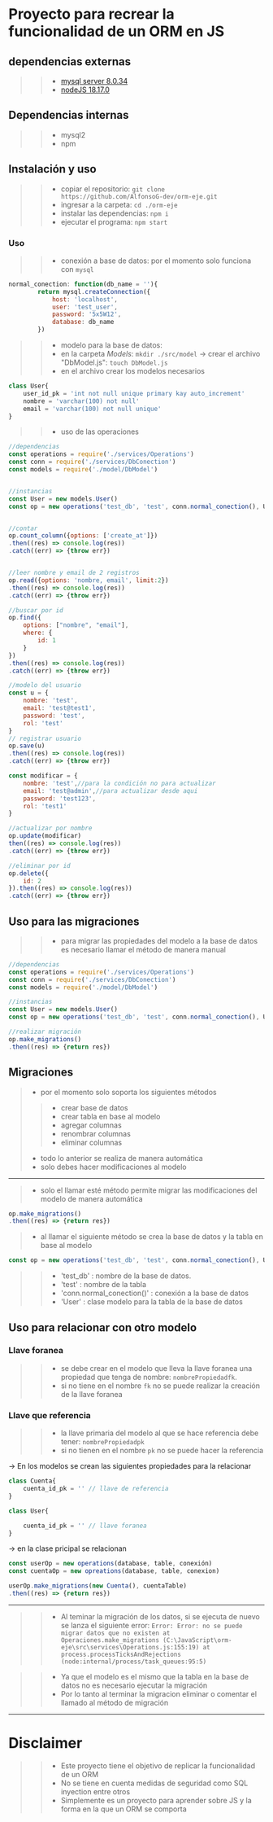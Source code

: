 # Proyecto para recrear la funcionalidad de un ORM en JS

## dependencias externas
>>- [mysql server 8.0.34](https://dev.mysql.com/downloads/mysql/)
>>- [nodeJS 18.17.0](https://nodejs.org/es)

## Dependencias internas
>>- mysql2
>>- npm


## Instalación y uso

>>- copiar el repositorio: `git clone https://github.com/AlfonsoG-dev/orm-eje.git`
>>- ingresar a la carpeta: `cd ./orm-eje`
>>- instalar las dependencias: `npm i`
>>- ejecutar el programa: `npm start`

### Uso

>>- conexión a base de datos: por el momento solo funciona con `mysql`
```js
normal_conection: function(db_name = ''){
        return mysql.createConnection({
            host: 'localhost',
            user: 'test_user',
            password: '5x5W12',
            database: db_name
        })

```

>>- modelo para la base de datos:
>>- en la carpeta _Models_: `mkdir ./src/model` -> crear el archivo "DbModel.js": `touch DbModel.js`
>>- en el archivo crear los modelos necesarios
```js
class User{
    user_id_pk = 'int not null unique primary kay auto_increment'
    nombre = 'varchar(100) not null'
    email = 'varchar(100) not null unique'
}
```

>>- uso de las operaciones

```js
//dependencias
const operations = require('./services/Operations')
const conn = require('./services/DbConection')
const models = require('./model/DbModel')


//instancias
const User = new models.User()
const op = new operations('test_db', 'test', conn.normal_conection(), User)


//contar 
op.count_column({options: ['create_at']})
.then((res) => console.log(res))
.catch((err) => {throw err})


//leer nombre y email de 2 registros
op.read({options: 'nombre, email', limit:2})
.then((res) => console.log(res))
.catch((err) => {throw err})

//buscar por id
op.find({
    options: ["nombre", "email"],
    where: {
        id: 1
    }
})
.then((res) => console.log(res))
.catch((err) => {throw err})

//modelo del usuario 
const u = {
    nombre: 'test',
    email: 'test@test1',
    password: 'test',
    rol: 'test'
}
// registrar usuario
op.save(u)
.then((res) => console.log(res))
.catch((err) => {throw err})

const modificar = {
    nombre: 'test',//para la condición no para actualizar
    email: 'test@admin',//para actualizar desde aqui
    password: 'test123',
    rol: 'test1'
}

//actualizar por nombre
op.update(modificar)
then((res) => console.log(res))
.catch((err) => {throw err})

//eliminar por id
op.delete({
    id: 2
}).then((res) => console.log(res))
.catch((err) => {throw err})
```

## Uso para las migraciones
>>- para migrar las propiedades del modelo a la base de datos es necesario llamar el método de manera manual
```js
//dependencias
const operations = require('./services/Operations')
const conn = require('./services/DbConection')
const models = require('./model/DbModel')

//instancias
const User = new models.User()
const op = new operations('test_db', 'test', conn.normal_conection(), User)

//realizar migración
op.make_migrations()
.then((res) => {return res})
```
## Migraciones 
>- por el momento solo soporta los siguientes métodos
>>- crear base de datos
>>- crear tabla en base al modelo
>>- agregar columnas
>>- renombrar columnas
>>- eliminar columnas 
>- todo lo anterior se realiza de manera automática 
>- solo debes hacer modificaciones al modelo

---

>- solo el llamar esté método permite migrar las modificaciones del modelo de manera automática 

```js
op.make_migrations()
.then((res) => {return res})
```
>- al llamar el siguiente método se crea la base de datos y la tabla en base al modelo
```js
const op = new operations('test_db', 'test', conn.normal_conection(), User)
```
>>- 'test_db' : nombre de la base de datos.
>>- 'test' : nombre de la tabla
>>- 'conn.normal_conection()' : conexión a la base de datos
>>- 'User' : clase modelo para la tabla de la base de datos

## Uso para relacionar con otro modelo

### Llave foranea
>>- se debe crear en el modelo que lleva la llave foranea una propiedad que tenga de nombre: `nombrePropiedadfk`.
>>- si no tiene en el nombre `fk` no se puede realizar la creación de la llave foranea 
### Llave que referencia
>>- la llave primaria del modelo al que se hace referencia debe tener: `nombrePropiedadpk`
>>- si no tienen en el nombre `pk` no se puede hacer la referencia 


-> En los modelos se crean las siguientes propiedades para la relacionar
```js
class Cuenta{
    cuenta_id_pk = '' // llave de referencia
}

class User{

    cuenta_id_pk = '' // llave foranea
}
```

-> en la clase pricipal se relacionan
```js
const userOp = new operations(database, table, conexión)
const cuentaOp = new opreations(database, table, conexion)

userOp.make_migrations(new Cuenta(), cuentaTable)
.then((res) => {return res})
```

---
>>- Al teminar la migración de los datos, si se ejecuta de nuevo se lanza el siguiente error: 
`Error: Error: no se puede migrar datos que no existen
    at Operaciones.make_migrations (C:\JavaScript\orm-eje\src\services\Operations.js:155:19)
    at process.processTicksAndRejections (node:internal/process/task_queues:95:5) `

>>- Ya que el modelo es el mismo que la tabla en la base de datos no es necesario ejecutar la migración
>>- Por lo tanto al terminar la migracion eliminar o comentar el llamado al método de migración

---

# Disclaimer
>>- Este proyecto tiene el objetivo de replicar la funcionalidad de un ORM
>>- No se tiene en cuenta medidas de seguridad como SQL inyection entre otros
>>- Simplemente es un proyecto para aprender sobre JS y la forma en la que un ORM se comporta
